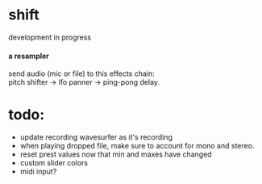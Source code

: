# shift

development in progress

#### a resampler
send audio (mic or file) to this effects chain:  
pitch shifter -> lfo panner -> ping-pong delay. 



# todo: 
- update recording wavesurfer as it's recording
- when playing dropped file, make sure to account for mono and stereo. 
- reset prest values now that min and maxes have changed
- custom slider colors
- midi input?
